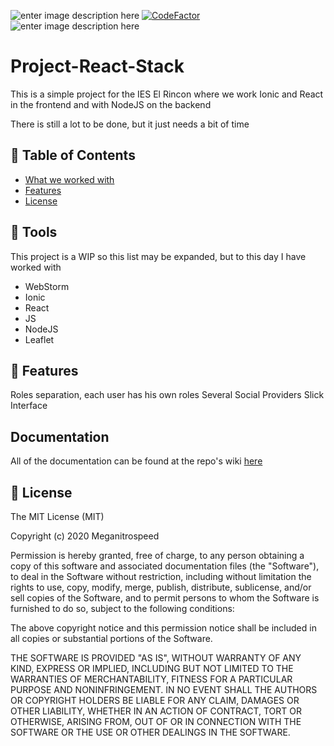 ![enter image description here](https://img.shields.io/badge/Author-Meganitrospeed-red) [![CodeFactor](https://www.codefactor.io/repository/github/meganitrospeed/printers/badge)](https://www.codefactor.io/repository/github/meganitrospeed/printers) ![enter image description here](https://img.shields.io/maintenance/yes/2020)
# Project-React-Stack
This is a simple project for the IES El Rincon where we work Ionic and React in the frontend and with NodeJS on the backend

There is still a lot to be done, but it just needs a bit of time
## 🚩 Table of Contents

- [What we worked with](#-tools)
- [Features](#-features)
- [License](#-license)

## 🔧 Tools
This project is a WIP so this list may be expanded, but to this day I have worked with

 - WebStorm
 - Ionic
 - React
 - JS
 - NodeJS
 - Leaflet

## 🎨 Features

Roles separation, each user has his own roles
Several Social Providers
Slick Interface

## Documentation

All of the documentation can be found at the repo's wiki [here](https://github.com/Meganitrospeed/project-react-weight/wiki)

## 📜 License

The MIT License (MIT)

Copyright (c) 2020 Meganitrospeed

Permission is hereby granted, free of charge, to any person obtaining a copy of this software and associated documentation files (the "Software"), to deal in the Software without restriction, including without limitation the rights to use, copy, modify, merge, publish, distribute, sublicense, and/or sell copies of the Software, and to permit persons to whom the Software is furnished to do so, subject to the following conditions:

The above copyright notice and this permission notice shall be included in all copies or substantial portions of the Software.

THE SOFTWARE IS PROVIDED "AS IS", WITHOUT WARRANTY OF ANY KIND, EXPRESS OR IMPLIED, INCLUDING BUT NOT LIMITED TO THE WARRANTIES OF MERCHANTABILITY, FITNESS FOR A PARTICULAR PURPOSE AND NONINFRINGEMENT. IN NO EVENT SHALL THE AUTHORS OR COPYRIGHT HOLDERS BE LIABLE FOR ANY CLAIM, DAMAGES OR OTHER LIABILITY, WHETHER IN AN ACTION OF CONTRACT, TORT OR OTHERWISE, ARISING FROM, OUT OF OR IN CONNECTION WITH THE SOFTWARE OR THE USE OR OTHER DEALINGS IN THE SOFTWARE.
